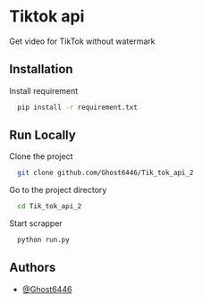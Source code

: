 # Tiktok api

Get video for TikTok without watermark

## Installation

Install requirement

```bash
  pip install -r requirement.txt
```

## Run Locally

Clone the project

```bash
  git clone github.com/Ghost6446/Tik_tok_api_2
```

Go to the project directory

```bash
  cd Tik_tok_api_2
```

Start scrapper

```bash
  python run.py
```

## Authors

- [@Ghost6446](https://www.github.com/Ghost6446)

